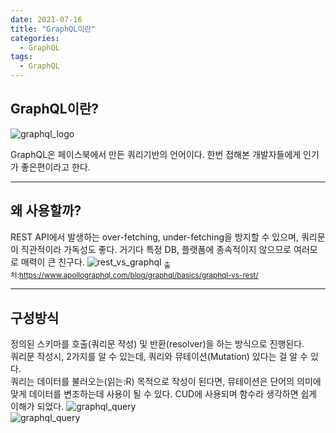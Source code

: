 ```yaml
---
date: 2021-07-16
title: "GraphQL이란"
categories:
  - GraphQL
tags:
  - GraphQL
---
```


## GraphQL이란?

![graphql_logo](https://rnrudxo2872.github.io/assets/images/graphql/graphql_logo.png)

GraphQL은 페이스북에서 만든 쿼리기반의 언어이다. 한번 접해본 개발자들에게 인기가 좋은편이라고 한다.

---

## 왜 사용할까?

REST API에서 발생하는 over-fetching, under-fetching을 방지할 수 있으며, 쿼리문이 직관적이라 가독성도 좋다. 거기다 특정 DB, 플랫폼에 종속적이지 않으므로 여러모로 매력이 큰 친구다.
![rest_vs_graphql](https://rnrudxo2872.github.io/assets/images/graphql/rest_api_vs_graphql_api.png)
<sub>출처:https://www.apollographql.com/blog/graphql/basics/graphql-vs-rest/</sub>
<br>

---

## 구성방식

정의된 스키마를 호출(쿼리문 작성) 및 반환(resolver)을 하는 방식으로 진행된다.  
쿼리문 작성시, 2가지를 알 수 있는데, 쿼리와 뮤테이션(Mutation) 있다는 걸 알 수 있다.  
쿼리는 데이터를 불러오는(읽는:R) 목적으로 작성이 된다면, 뮤테이션은 단어의 의미에 맞게 데이터를 변조하는데 사용이 될 수 있다. CUD에 사용되며 함수라 생각하면 쉽게 이해가 되었다.
![graphql_query](https://rnrudxo2872.github.io/assets/images/graphql/graphql_query.png)  
![graphql_query](https://rnrudxo2872.github.io/assets/images/graphql/graphql_mutation.png)
